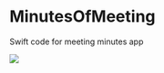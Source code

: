 # MinutesOfMeeting
Swift code for meeting minutes app

![](MinutesOfMeeting/Screen-Shot-2020-06-11-at-1.40.37-AM.png)
